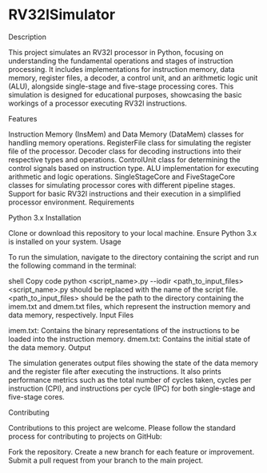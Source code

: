 # RV32ISimulator
Description

This project simulates an RV32I processor in Python, focusing on understanding the fundamental operations and stages of instruction processing. It includes implementations for instruction memory, data memory, register files, a decoder, a control unit, and an arithmetic logic unit (ALU), alongside single-stage and five-stage processing cores. This simulation is designed for educational purposes, showcasing the basic workings of a processor executing RV32I instructions.

Features

Instruction Memory (InsMem) and Data Memory (DataMem) classes for handling memory operations.
RegisterFile class for simulating the register file of the processor.
Decoder class for decoding instructions into their respective types and operations.
ControlUnit class for determining the control signals based on instruction type.
ALU implementation for executing arithmetic and logic operations.
SingleStageCore and FiveStageCore classes for simulating processor cores with different pipeline stages.
Support for basic RV32I instructions and their execution in a simplified processor environment.
Requirements

Python 3.x
Installation

Clone or download this repository to your local machine.
Ensure Python 3.x is installed on your system.
Usage

To run the simulation, navigate to the directory containing the script and run the following command in the terminal:

shell
Copy code
python <script_name>.py --iodir <path_to_input_files>
<script_name>.py should be replaced with the name of the script file.
<path_to_input_files> should be the path to the directory containing the imem.txt and dmem.txt files, which represent the instruction memory and data memory, respectively.
Input Files

imem.txt: Contains the binary representations of the instructions to be loaded into the instruction memory.
dmem.txt: Contains the initial state of the data memory.
Output

The simulation generates output files showing the state of the data memory and the register file after executing the instructions. It also prints performance metrics such as the total number of cycles taken, cycles per instruction (CPI), and instructions per cycle (IPC) for both single-stage and five-stage cores.

Contributing

Contributions to this project are welcome. Please follow the standard process for contributing to projects on GitHub:

Fork the repository.
Create a new branch for each feature or improvement.
Submit a pull request from your branch to the main project.
